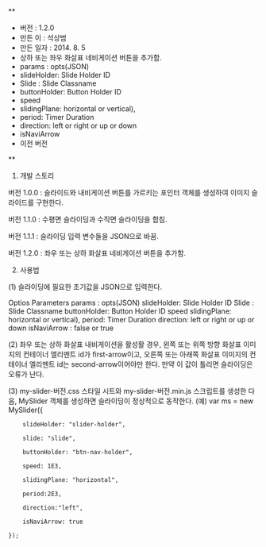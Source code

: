 **
 * 버전 : 1.2.0
 * 만든 이 : 석상범
 * 만든 일자 : 2014. 8. 5
 * 상하 또는 좌우 화살표 네비게이션 버튼을 추가함.
 * params : opts(JSON)
 * slideHolder: Slide Holder ID
 * Slide : Slide Classname
 * buttonHolder: Button Holder ID
 * speed
 * slidingPlane: horizontal or vertical),
 * period: Timer Duration
 * direction: left or right or up or down
 * isNaviArrow 
 * 이전 버전

**

1. 개발 스토리

버전 1.0.0 : 슬라이드와 내비게이션 버튼를 가르키는 포인터 객체를 생성하여 이미지 슬라이드를 구현한다.

버전 1.1.0 : 수평면 슬라이딩과 수직면 슬라이딩을 합침.

버전 1.1.1 : 슬라이딩 입력 변수들을 JSON으로 바꿈.

버전 1.2.0 : 좌우 또는 상하 화살표 네비게이션 버튼을 추가함.


2. 사용법

(1) 슬라이딩에 필요한 초기값을 JSON으로 입력한다.

Optios Parameters
params : opts(JSON)
slideHolder: Slide Holder ID
Slide : Slide Classname
buttonHolder: Button Holder ID
speed
slidingPlane: horizontal or vertical),
period: Timer Duration
direction: left or right or up or down
isNaviArrow : false or true

(2) 좌우 또는 상하 화살표 내비게이션을 활성활 경우, 왼쪽 또는 위쪽 방향 화살표 이미지의 컨테이너 엘리멘트 id가 first-arrow이고, 오른쪽 또는 아래쪽 화살표 이미지의 컨테이너 엘리멘트 id는 second-arrow이어야만 한다. 만약 이 값이 틀리면 슬라이딩은 오류가 난다.

(3) my-slider-버전.css 스타일 시트와 my-slider-버전.min.js 스크립트를 생성한 다음, MySlider 객체를 생성하면 슬라이딩이 정상적으로 동작한다.
	(예) var ms = new MySlider({
	
		slideHolder: "slider-holder",
		
		slide: "slide",
		
		buttonHolder: "btn-nav-holder",
		
		speed: 1E3,
		
		slidingPlane: "horizontal",
		
		period:2E3,
		
		direction:"left",
		
		isNaviArrow: true
		
	});

